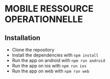 # MOBILE RESSOURCE OPERATIONNELLE
## Installation
- Clone the repository
- Install the dependencies with `npm install`
- Run the app on android with `npm run android`
- Run the app on ios with `npm run ios`
- Run the app on web with `npm run web`